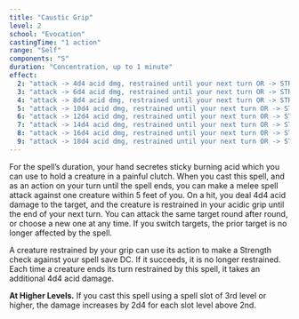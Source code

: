 ```yaml
---
title: "Caustic Grip"
level: 2
school: "Evocation"
castingTime: "1 action"
range: "Self"
components: "S"
duration: "Concentration, up to 1 minute"
effect:
  2: "attack -> 4d4 acid dmg, restrained until your next turn OR -> STR save -> auto 4d4 acid dmg if stays restrained"
  3: "attack -> 6d4 acid dmg, restrained until your next turn OR -> STR save -> auto 6d4 acid dmg if stays restrained"
  4: "attack -> 8d4 acid dmg, restrained until your next turn OR -> STR save -> auto 8d4 acid dmg if stays restrained"
  5: "attack -> 10d4 acid dmg, restrained until your next turn OR -> STR save -> auto 10d4 acid dmg if stays restrained"
  6: "attack -> 12d4 acid dmg, restrained until your next turn OR -> STR save -> auto 12d4 acid dmg if stays restrained"
  7: "attack -> 14d4 acid dmg, restrained until your next turn OR -> STR save -> auto 14d4 acid dmg if stays restrained"
  8: "attack -> 16d4 acid dmg, restrained until your next turn OR -> STR save -> auto 16d4 acid dmg if stays restrained"
  9: "attack -> 18d4 acid dmg, restrained until your next turn OR -> STR save -> auto 18d4 acid dmg if stays restrained"
---
```


For the spell’s duration, your hand secretes sticky burning acid which you can use to hold a creature in a painful clutch. When you cast this spell, and as an action on your turn until the spell ends, you can make a melee spell attack against one creature within 5 feet of you. On a hit, you deal 4d4 acid damage to the target, and the creature is restrained in your acidic grip until the end of your next turn. You can attack the same target round after round, or choose a new one at any time. If you switch targets, the prior target is no longer affected by the spell.

A creature restrained by your grip can use its action to make a Strength check against your spell save DC. If it succeeds, it is no longer restrained. Each time a creature ends its turn restrained by this spell, it takes an additional 4d4 acid damage.

**At Higher Levels.** If you cast this spell using a spell slot of 3rd level or higher, the damage increases by 2d4 for each slot level above 2nd.

